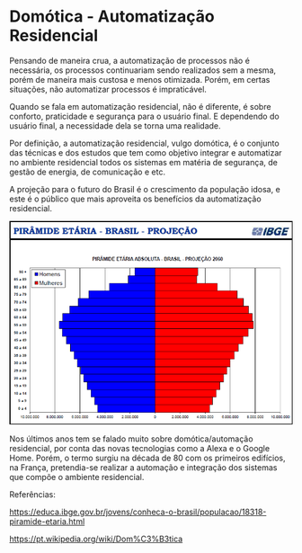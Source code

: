 # Domótica - Automatização Residencial

Pensando de maneira crua, a automatização de processos não é necessária, os processos continuariam sendo realizados sem a mesma, porém de maneira mais custosa e menos otimizada. Porém, em certas situações, não automatizar processos é impraticável.

Quando se fala em automatização residencial, não é diferente, é sobre conforto, praticidade e segurança para o usuário final. E dependendo do usuário final, a necessidade dela se torna uma realidade.

Por definição, a automatização residencial, vulgo domótica, é o conjunto das técnicas e dos estudos que tem como objetivo integrar e automatizar no ambiente residencial todos os sistemas em matéria de segurança, de gestão de energia, de comunicação e etc. 

A projeção para o futuro do Brasil é o crescimento da população idosa, e este é o público que mais aproveita os benefícios da automatização residencial.

![](./figuras/projecao.png)

Nos últimos anos tem se falado muito sobre domótica/automação residencial, por conta das novas tecnologias como a Alexa e o Google Home. Porém, o termo surgiu na década de 80 com os primeiros edifícios, na França, pretendia-se realizar a automação e integração dos sistemas que compõe o ambiente residencial.



Referências:

https://educa.ibge.gov.br/jovens/conheca-o-brasil/populacao/18318-piramide-etaria.html

https://pt.wikipedia.org/wiki/Dom%C3%B3tica
